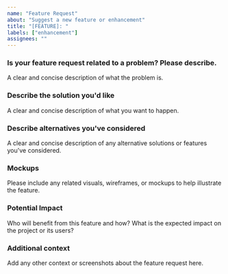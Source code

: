 ```yaml
---
name: "Feature Request"
about: "Suggest a new feature or enhancement"
title: "[FEATURE]: "
labels: ["enhancement"]
assignees: ""
---
```


### Is your feature request related to a problem? Please describe.

A clear and concise description of what the problem is.

### Describe the solution you'd like

A clear and concise description of what you want to happen.

### Describe alternatives you've considered

A clear and concise description of any alternative solutions or features you've considered.

### Mockups

Please include any related visuals, wireframes, or mockups to help illustrate the feature.

### Potential Impact

Who will benefit from this feature and how? What is the expected impact on the project or its users?

### Additional context

Add any other context or screenshots about the feature request here.
